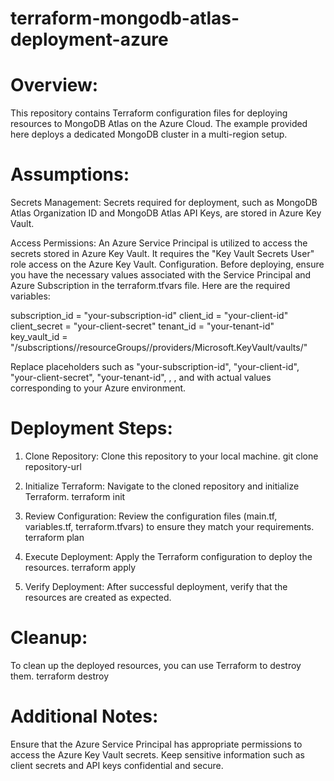 # terraform-mongodb-atlas-deployment-azure

# Overview:
This repository contains Terraform configuration files for deploying resources to MongoDB Atlas on the Azure Cloud. The example provided here deploys a dedicated MongoDB cluster in a multi-region setup.

# Assumptions:
Secrets Management: Secrets required for deployment, such as MongoDB Atlas Organization ID and MongoDB Atlas API Keys, are stored in Azure Key Vault.

Access Permissions: An Azure Service Principal is utilized to access the secrets stored in Azure Key Vault. It requires the "Key Vault Secrets User" role access on the Azure Key Vault.
Configuration. Before deploying, ensure you have the necessary values associated with the Service Principal and Azure Subscription in the terraform.tfvars file. Here are the required variables:

subscription_id = "your-subscription-id"
client_id       = "your-client-id"
client_secret   = "your-client-secret"
tenant_id       = "your-tenant-id"
key_vault_id    = "/subscriptions/<subscription-id>/resourceGroups/<resource-group-name>/providers/Microsoft.KeyVault/vaults/<key-vault-name>"

Replace placeholders such as "your-subscription-id", "your-client-id", "your-client-secret", "your-tenant-id", <subscription-id>, <resource-group-name>, and <key-vault-name> with actual values corresponding to your Azure environment.

# Deployment Steps:
1. Clone Repository: Clone this repository to your local machine.
git clone repository-url

2. Initialize Terraform: Navigate to the cloned repository and initialize Terraform.
terraform init

3. Review Configuration: Review the configuration files (main.tf, variables.tf, terraform.tfvars) to ensure they match your requirements.
terraform plan

4. Execute Deployment: Apply the Terraform configuration to deploy the resources.
terraform apply

5. Verify Deployment: After successful deployment, verify that the resources are created as expected.

# Cleanup:
To clean up the deployed resources, you can use Terraform to destroy them.
terraform destroy

# Additional Notes:
Ensure that the Azure Service Principal has appropriate permissions to access the Azure Key Vault secrets.
Keep sensitive information such as client secrets and API keys confidential and secure.
